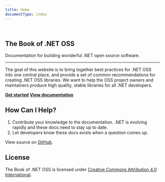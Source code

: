 ```yaml
---
title: Home
documentType: index
---
```

<div role="main" class="container body-content hide-when-search">
  <div style="margin-top: 60px;margin-bottom: 115px;">
    <div class="col-md-12">
      <article class="content wrap">
        <h1 id="the-book-of-net-oss">The Book of .NET OSS</h1>
        <p>Documentation for building wonderful .NET open source software.</p>
        <hr />
        <p>The goal of this website is to bring together best practices for .NET OSS into one central place, and provide a set of common recommendations for creating .NET OSS libraries. We want to help the OSS project owners and maintainers produce high quality, stable libraries for all .NET developers.</p>
        <a href="docs/get-started.md" class="btn btn-primary"><strong>Get started</strong></a>
        <a href="docs/introduction.md" class="btn btn-primary"><strong>View documentation</strong></a>
        <h2 id="how-can-i-help">How Can I Help?</h2>
        <ol>
          <li>Contribute your knowledge to the documentation. .NET is evolving rapidly and these docs need to stay up to date.</li>
          <li>Let developers know these docs exists when a question comes up.</li>
        </ol>
        <p>View source on <a href="https://github.com/JamesNK/BookOfDotNetOSS">GitHub</a>.</p>
        <h2 id="license">License</h2>
        <p>The Book of .NET OSS is licensed under <a href="https://creativecommons.org/licenses/by/4.0/">Creative Commons Attribution 4.0 International</a>.</p>
      </article>
    </div>
  </div>
</div>